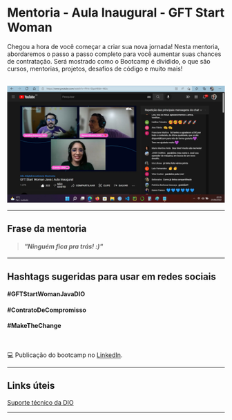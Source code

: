 # Mentoria - Aula Inaugural - GFT Start Woman

Chegou a hora de você começar a criar sua nova jornada!
Nesta mentoria, abordaremos o passo a passo completo para
você aumentar suas chances de contratação. Será mostrado
como o Bootcamp é dividido, o que são cursos, mentorias, 
projetos, desafios de código e muito mais!  
</br>

<p align="center">
	<img src="https://github.com/rosacarla/GFT-start-woman-java/blob/main/002%20Aula-Inaugural-GFT-start-woman-java/live-aula-inaugural.jpg" width="750">
</p> 

---  

## Frase da mentoria  

> #### _"Ninguém fica pra trás! :)"_  

---

## Hashtags sugeridas para usar em redes sociais  

#### #GFTStartWomanJavaDIO  

#### #ContratoDeCompromisso  

#### #MakeTheChange  
</br>

:computer: Publicação do bootcamp no [LinkedIn](https://www.linkedin.com/posts/carla-edila-silveira_estagio-womenintechnology-java-activity-6923345094582362112-Hclx?utm_source=linkedin_share&utm_medium=member_desktop_web).

---  

## Links úteis  

[Suporte técnico da DIO](https://help.dio.me)

---  
